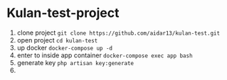 # Kulan-test-project

1. clone project
   ```git clone https://github.com/aidar13/kulan-test.git```
2. open project ```cd kulan-test```
3. up docker ```docker-compose up -d```
4. enter to inside app container ```docker-compose exec app bash```
5. generate key ```php artisan key:generate```
6. 

